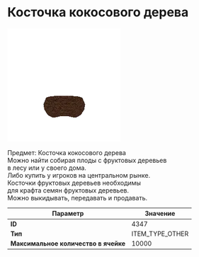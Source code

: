 # Косточка кокосового дерева

![Item Image](../img/4347.webp?raw=true)

Предмет: Косточка кокосового дерева<br>Можно найти собирая плоды с фруктовых деревьев<br>в лесу или у своего дома.<br>Либо купить у игроков на центральном рынке.<br>Косточки фруктовых деревьев необходимы <br>для крафта семян фруктовых деревьев.<br>Можно выкидывать, передавать и продавать.


| Параметр | Значение |
|----------|----------|
| **ID** | 4347 |
| **Тип** | ITEM_TYPE_OTHER |
| **Максимальное количество в ячейке** | 10000 |

